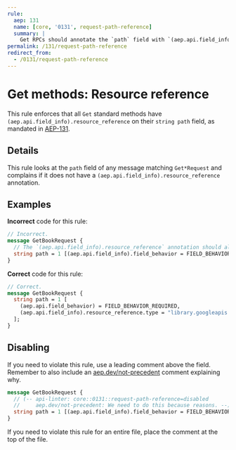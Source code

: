 ```yaml
---
rule:
  aep: 131
  name: [core, '0131', request-path-reference]
  summary: |
    Get RPCs should annotate the `path` field with `(aep.api.field_info).resource_reference`.
permalink: /131/request-path-reference
redirect_from:
  - /0131/request-path-reference
---
```


# Get methods: Resource reference

This rule enforces that all `Get` standard methods have
`(aep.api.field_info).resource_reference` on their `string path` field, as mandated in
[AEP-131][].

## Details

This rule looks at the `path` field of any message matching `Get*Request` and
complains if it does not have a `(aep.api.field_info).resource_reference` annotation.

## Examples

**Incorrect** code for this rule:

```proto
// Incorrect.
message GetBookRequest {
  // The `(aep.api.field_info).resource_reference` annotation should also be included.
  string path = 1 [(aep.api.field_info).field_behavior = FIELD_BEHAVIOR_REQUIRED];
}
```

**Correct** code for this rule:

```proto
// Correct.
message GetBookRequest {
  string path = 1 [
    (aep.api.field_behavior) = FIELD_BEHAVIOR_REQUIRED,
    (aep.api.field_info).resource_reference.type = "library.googleapis.com/Book"
  ];
}
```

## Disabling

If you need to violate this rule, use a leading comment above the field.
Remember to also include an [aep.dev/not-precedent][] comment explaining why.

```proto
message GetBookRequest {
  // (-- api-linter: core::0131::request-path-reference=disabled
  //     aep.dev/not-precedent: We need to do this because reasons. --)
  string path = 1 [(aep.api.field_info).field_behavior = FIELD_BEHAVIOR_REQUIRED];
}
```

If you need to violate this rule for an entire file, place the comment at the
top of the file.

[aep-131]: https://aep.dev/131
[aep.dev/not-precedent]: https://aep.dev/not-precedent
